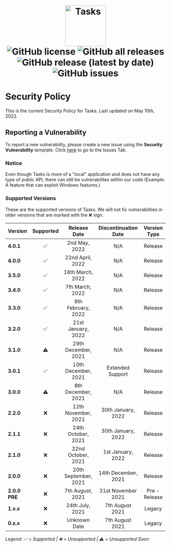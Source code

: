 <h1 align="center">
  <img src="https://user-images.githubusercontent.com/53088136/136106972-30a9cca8-7a32-479a-9368-74ffe2d60a43.png" alt="Tasks" height="128" /><br>
  <img alt="GitHub license" src="https://img.shields.io/github/license/litetools/tasks?style=flat-square"> <img alt="GitHub all releases" src="https://img.shields.io/github/downloads/LiteTools/Tasks/total?style=flat-square"> <img alt="GitHub release (latest by date)" src="https://img.shields.io/github/v/release/LiteTools/Tasks?style=flat-square"> <img alt="GitHub issues" src="https://img.shields.io/github/issues/LiteTools/Tasks?style=flat-square">
</h1>

# Security Policy
This is the current Security Policy for Tasks. Last updated on May 10th, 2022.

## Reporting a Vulnerability
To report a new vulnerability, please create a new issue using the **Security Vulnerability** template. Click [here](https://github.com/LiteTools/Tasks/issues) to go to the Issues Tab.

### Notice
Even though Tasks is more of a "local" application and does not have any type of public API, there can still be vulnerabilites within our code (Example: A feature that can exploit Windows features.)



### Supported Versions
These are the supported versions of Tasks. We will not fix vulnerabilities in older versions that are marked with the :x: sign.

| Version             | Supported          | Release Date         | Discontinuation Date | Version Type |
| :------------------ | :----------------: | :--------------:     | :------------------: | :------------------: | 
| **4.0.1**           | ✅                 | 2nd May, 2022         | N/A                 | Release |
| **4.0.0**           | ✅                 | 22nd April, 2022      | N/A                 | Release |
| **3.5.0**           | ✅                 | 16th March, 2022      | N/A                 | Release |
| **3.4.0**           | ✅                 | 7th March, 2022      | N/A                  | Release|
| **3.3.0**           | ✅                 | 6th February, 2022  | N/A                  | Release| 
| **3.2.0**           | ✅                 | 21st January, 2022  | N/A                  | Release| 
| **3.1.0**           | ⚠️                 | 29th December, 2021  | N/A                  | Release| 
| **3.0.1**           | ✅                 | 10th December, 2021  | Extended Support                  | Release| 
| **3.0.0**           | ⚠️                 | 8th December, 2021   | N/A                  | Release |
| **2.2.0**           | :x:                 | 12th November, 2021  | 30th January, 2022  | Release| 
| **2.1.1**           | :x:                 | 24th October, 2021   | 30th January, 2022  | Release |
| **2.1.0**           | :x:                | 22nd October, 2021    | 1st January, 2022   | Release |
| **2.0.0**           | :x:                 | 20th September, 2021 |  14th December, 2021   | Release |
| **2.0.0 PRE**       | :x:                 | 7th August, 2021     | 31st November 2021   | Pre - Release |
| **1.x.x**           | :x:                | 24th July, 2021      | 7th August 2021      | Legacy |
| **0.x.x**           | :x:                | Unknown Date         | 7th August 2021      | Legacy |

*Legend: ✅ = Supported | :x: = Unsupported | ⚠️ = Unsupported Soon*
